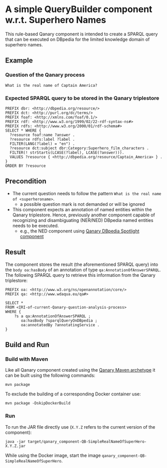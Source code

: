 # A simple QueryBuilder component w.r.t. Superhero Names

This rule-based Qanary component is intended to create a SPARQL query that can be executed on DBpedia for the limited knowledge domain of superhero names.

## Example 

### Question of the Qanary process
```
What is the real name of Captain America?
```

### Expected SPARQL query to be stored in the Qanary triplestore
```
PREFIX dbr: <http://dbpedia.org/resource/>
PREFIX dct: <http://purl.org/dc/terms/>
PREFIX foaf: <http://xmlns.com/foaf/0.1/>
PREFIX rdf: <http://www.w3.org/1999/02/22-rdf-syntax-ns#>
PREFIX rdfs: <http://www.w3.org/2000/01/rdf-schema#>
SELECT * WHERE {
  ?resource foaf:name ?answer .
  ?resource rdfs:label ?label .
  FILTER(LANG(?label) = "en") .
  ?resource dct:subject dbr:Category:Superhero_film_characters .
  FILTER(! strStarts(LCASE(?label), LCASE(?answer))).
  VALUES ?resource { <http://dbpedia.org/resource/Captain_America> } .
} 
ORDER BY ?resource
```

## Precondition 

 * The current question needs to follow the pattern `What is the real name of <superheroname>`.
   * a possible question mark is not demanded or will be ignored
 * This component expects an annotation of named entities within the Qanary triplestore. Hence, previously another component capable of recognizing and disambiguating (NER/NED) DBpedia named entities needs to be executed.
   * e.g., the NED component using [Qanary DBpedia Spotlight component](https://github.com/WDAqua/Qanary-question-answering-components/tree/master/qanary_component-NED-DBpedia-Spotlight)

## Result 

The component stores the result (the aforementioned SPARQL query) into the `body oa:hasBody` of an annotation of type `qa:AnnotationOfAnswerSPARQL`. 
The following SPARQL query to retrieve this information from the Qanary triplestore:
```sparql
PREFIX oa: <http://www.w3.org/ns/openannotation/core/>
PREFIX qa: <http://www.wdaqua.eu/qa#> 

SELECT *
FROM <IRI-of-current-Qanary-question-analysis-process>
WHERE {
    ?s a qa:AnnotationOfAnswerSPARQL ;
       oa:hasBody ?sparqlQueryOnDBpedia ;
       oa:annotatedBy ?annotatingService .
}
```

## Build and Run

### Build with Maven

Like all Qanary component created using the [Qanary Maven archetype](https://github.com/WDAqua/Qanary/tree/master/qanary-component-archetype) it can be built using the following commands:
```
mvn package
```
To exclude the building of a corresponding Docker container use:
```
mvn package -DskipDockerBuild 
```

### Run 

To run the JAR file directly use (`X.Y.Z` refers to the current version of the component):
```
java -jar target/qanary_component-QB-SimpleRealNameOfSuperHero-X.Y.Z.jar
```
While using the Docker image, start the image `qanary_component-QB-SimpleRealNameOfSuperHero`.
